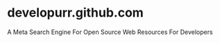 developurr.github.com
=====================

A Meta Search Engine For Open Source Web Resources For Developers